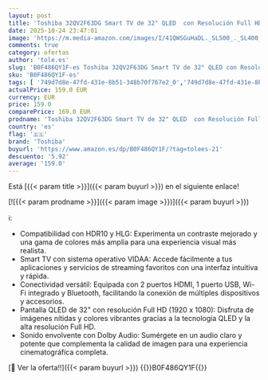 ```yaml
---
layout: post
title: 'Toshiba 32QV2F63DG Smart TV de 32" QLED  con Resolución Full HD  1920 x 1080   HDR  Compatible con Asistente de Voz Alexa  Bluetooth'
date: 2025-10-24 23:47:01
image: 'https://m.media-amazon.com/images/I/41QWSGuHaDL._SL500_._SL400_.jpg'
comments: true
category: ofertas
author: 'tole.es'
slug: 'B0F486QY1F-es Toshiba 32QV2F63DG Smart TV de 32" QLED con Resolución...'
sku: 'B0F486QY1F-es'
tags: [ '749d7d8e-47fd-431e-8b51-348b70f767e2_0','749d7d8e-47fd-431e-8b51-348b70f767e2_6901','749d7d8e-47fd-431e-8b51-348b70f767e2_9301','Arborist Merchandising Root','Electrónica','Self Service','Special Features Stores','TV, vídeo y home cinema','Televisores','Top Brands Tech Selection','Top Brands Tech TVs','Toshiba','smart','toshiba','tv','🇪🇸', ]
actualPrice: 159.0 EUR
currency: EUR
price: 159.0
comparePrice: 169.0 EUR
prodname: 'Toshiba 32QV2F63DG Smart TV de 32" QLED  con Resolución Full HD  1920 x 1080   HDR  Compatible con Asistente de Voz Alexa  Bluetooth'
country: 'es'
flag: '🇪🇸'
brand: 'Toshiba'
buyurl: 'https://www.amazon.es/dp/B0F486QY1F/?tag=tolees-21'
descuento: '5.92'
average: '159.0'
---
```


Está [{{< param title >}}]({{< param buyurl >}}) en el siguiente enlace!

[![{{< param prodname >}}]({{< param image >}})]({{< param buyurl >}})

ℹ️:

- Compatibilidad con HDR10 y HLG: Experimenta un contraste mejorado y una gama de colores más amplia para una experiencia visual más realista.
- Smart TV con sistema operativo VIDAA: Accede fácilmente a tus aplicaciones y servicios de streaming favoritos con una interfaz intuitiva y rápida.
- Conectividad versátil: Equipada con 2 puertos HDMI, 1 puerto USB, Wi-Fi integrado y Bluetooth, facilitando la conexión de múltiples dispositivos y accesorios.
- Pantalla QLED de 32" con resolución Full HD (1920 x 1080): Disfruta de imágenes nítidas y colores vibrantes gracias a la tecnología QLED y la alta resolución Full HD.
- Sonido envolvente con Dolby Audio: Sumérgete en un audio claro y potente que complementa la calidad de imagen para una experiencia cinematográfica completa.

[🛒 Ver la oferta!!]({{< param buyurl >}})
{{<world>}}B0F486QY1F{{</world>}}
